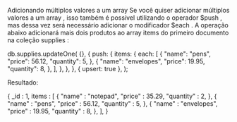 Adicionando múltiplos valores a um array
Se você quiser adicionar múltiplos valores a um array , isso também é possível utilizando o operador $push , mas dessa vez será necessário adicionar o modificador $each .
A operação abaixo adicionará mais dois produtos ao array items do primeiro documento na coleção supplies :
<p>
db.supplies.updateOne(
  {},
  {
push: {
  items: {
    each: [
          {
            "name": "pens",
            "price": 56.12,
            "quantity": 5,
          },
          {
            "name": "envelopes",
            "price": 19.95,
            "quantity": 8,
          },
        ],
      },
    },
  },
  { upsert: true },
);
<p>
Resultado:
<p>
{
  _id : 1,
  items : [
      {
          "name" : "notepad",
          "price" : 35.29,
          "quantity" : 2,
      },
      {
          "name" : "pens",
          "price" : 56.12,
          "quantity" : 5,
      },
      {
          "name" : "envelopes",
          "price" : 19.95,
          "quantity" : 8,
      },
  ],
}